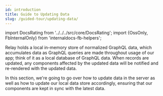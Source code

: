 ```yaml
---
id: introduction
title: Guide to Updating Data
slug: /guided-tour/updating-data/
---
```


import DocsRating from '../../../src/core/DocsRating';
import {OssOnly, FbInternalOnly} from 'internaldocs-fb-helpers';

Relay holds a local in-memory store of normalized GraphQL data, which accumulates data as GraphQL queries are made throughout usage of our app; think of it as a local database of GraphQL data. When records are updated, any components affected by the updated data will be notified and re-rendered with the updated data.

In this section, we're going to go over how to update data in the server as well as how to update our local data store accordingly, ensuring that our components are kept in sync with the latest data.


<DocsRating />

